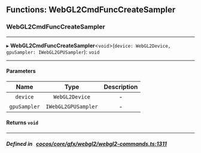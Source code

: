 ## Functions: WebGL2CmdFuncCreateSampler

### WebGL2CmdFuncCreateSampler


___
▸ **WebGL2CmdFuncCreateSampler**<`void`\>(`device: WebGL2Device, gpuSampler: IWebGL2GPUSampler`): `void`
___


#### Parameters

| Name | Type | Description |
| :------: | :------: | :------: |
| `device` | `WebGL2Device` | - |
| `gpuSampler` | `IWebGL2GPUSampler` | - |

#### Returns `void` 
___


##### Defined in &nbsp;   [cocos/core/gfx/webgl2/webgl2-commands.ts:1311](https://github.com/cocos-creator/engine/blob/c7bf6b8a9/cocos/core/gfx/webgl2/webgl2-commands.ts#L1311)&nbsp;
